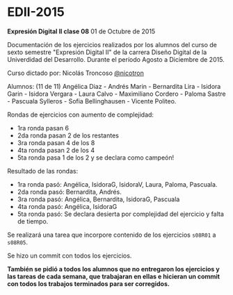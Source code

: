 # EDII-2015
**Expresión Digital II clase 08** 01 de Octubre de 2015

Documentación de los ejercicios realizados por los alumnos del curso de sexto semestre "Expresión Digital II" de la carrera Diseño Digital de la Univerdidad del Desarrollo.
Durante el período Agosto a Diciembre de 2015.

Curso dictado por:
Nicolás Troncoso [@nicotron](http://www.twitter.com/nicotron/)

Alumnos: (11 de 11)
Angélica Diaz - Andrés Marin - Bernardita Lira - Isidora Garin - Isidora Vergara - Laura Calvo - Maximiliano Cordero - Paloma Sastre - Pascuala Sylleros - Sofia Bellinghausen - Vicente Politeo. 

Rondas de ejercicios con aumento de complejidad:
- 1ra ronda pasan 6
- 2da ronda pasan 2 de los restantes
- 3ra ronda pasan 4 de los 8
- 4ta ronda pasan 2 de los 4
- 5ta ronda pasa  1 de los 2 y se declara como campeón!

Resultado de las rondas:
- 1ra ronda pasó: Angélica, IsidoraG, IsidoraV, Laura, Paloma, Pascuala.
- 2da ronda pasó: Bernardita, Andrés.
- 3ra ronda pasó: Angélica, Bernardita, IsidoraG, Pascuala
- 4ta ronda pasó: Angélica, IsidoraG
- 5ta ronda pasó: Se declara desierta por complejidad del ejercicio y falta de tiempo. 

Se realizará una tarea que incorpore contenido de los ejercicios `s08R01` a `s08R05`.

Se hizo un commit con todos los ejercicios. 

**También se pidió a todos los alumnos que no entregaron los ejercicios y las tareas de cada semana, que trabajaran en ellas e hicieran un commit con todos los trabajos terminados para ser corregidos.**
